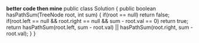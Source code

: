 **better code then mine**
public class Solution {
public boolean hasPathSum(TreeNode root, int sum) {
if(root == null) return false;
if(root.left == null && root.right == null && sum - root.val == 0) return true;
return hasPathSum(root.left, sum - root.val) || hasPathSum(root.right, sum - root.val);
}
}